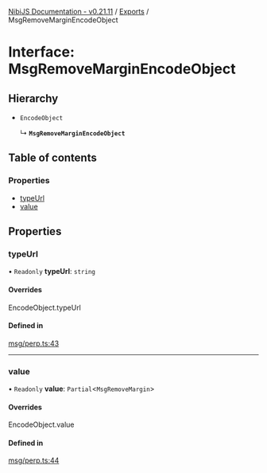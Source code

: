 [NibiJS Documentation - v0.21.11](../intro.md) / [Exports](../modules.md) / MsgRemoveMarginEncodeObject

# Interface: MsgRemoveMarginEncodeObject

## Hierarchy

- `EncodeObject`

  ↳ **`MsgRemoveMarginEncodeObject`**

## Table of contents

### Properties

- [typeUrl](MsgRemoveMarginEncodeObject.md#typeurl)
- [value](MsgRemoveMarginEncodeObject.md#value)

## Properties

### typeUrl

• `Readonly` **typeUrl**: `string`

#### Overrides

EncodeObject.typeUrl

#### Defined in

[msg/perp.ts:43](https://github.com/NibiruChain/ts-sdk/blob/2842c1e/packages/nibijs/src/msg/perp.ts#L43)

---

### value

• `Readonly` **value**: `Partial`<`MsgRemoveMargin`\>

#### Overrides

EncodeObject.value

#### Defined in

[msg/perp.ts:44](https://github.com/NibiruChain/ts-sdk/blob/2842c1e/packages/nibijs/src/msg/perp.ts#L44)
